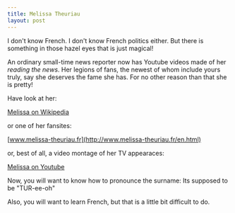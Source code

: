 ```yaml
---
title: Melissa Theuriau
layout: post
---
```



I don't know French. I don't know French politics either. But there is something in those hazel eyes that is just magical! 

An ordinary small-time news reporter now has Youtube videos made of her *reading the news*. Her legions of fans, the newest of whom include yours truly, say she deserves the fame she has. For no other reason than that she is pretty!

Have look at her:

[Melissa on Wikipedia](http://en.wikipedia.org/wiki/Melissa_Theuriau)

or one of her fansites:

[www.melissa-theuriau.fr](http://www.melissa-theuriau.fr/en.html)

or, best of all, a video montage of her TV appearaces:
    
[Melissa on Youtube](http://youtube.com/watch?v=FoQLOCU6KBg)

Now, you will want to know how to pronounce the surname: Its supposed to be "TUR-ee-oh"

Also, you will want to learn French, but that is a little bit difficult to do.
